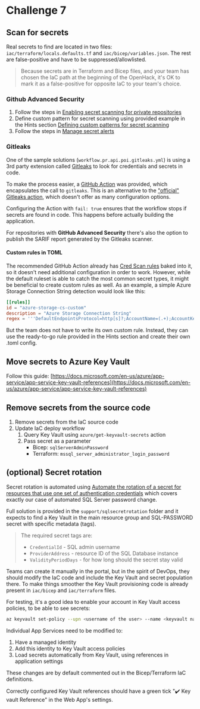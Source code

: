 # Challenge 7

## Scan for secrets

Real secrets to find are located in two files: `iac/terraform/locals.defaults.tf` and `iac/bicep/variables.json`. The rest are false-positive and have to be suppressed/allowlisted.

> Because secrets are in Terraform and Bicep files, and your team has chosen the IaC path at the beginning of the OpenHack, it's OK to mark it as a false-positive for opposite IaC to your team's choice.

### Github Advanced Security

1. Follow the steps in [Enabling secret scanning for private repositories](https://docs.github.com/en/code-security/secret-scanning/configuring-secret-scanning-for-your-repositories)
1. Define custom pattern for secret scanning using provided example in the Hints section [Defining custom patterns for secret scanning](https://docs.github.com/en/enterprise-cloud@latest/code-security/secret-scanning/defining-custom-patterns-for-secret-scanning)
1. Follow the steps in [Manage secret alerts](https://docs.github.com/en/code-security/secret-scanning/managing-alerts-from-secret-scanning)

### Gitleaks

One of the sample solutions (`workflow.pr.api.poi.gitleaks.yml`) is using a 3rd party extension called [Gitleaks](https://github.com/zricethezav/gitleaks) to look for credentials and secrets in code.

To make the process easier, a [GitHub Action](https://github.com/marketplace/actions/gitleaks-scanner) was provided, which encapsulates the call to `gitleaks`. This is an alternative to the ["official" Gitleaks action](https://github.com/marketplace/actions/gitleaks), which doesn't offer as many configuration options.

Configuring the Action with `fail: true` ensures that the workflow stops if secrets are found in code. This happens before actually building the application.

For repositories with **GitHub Advanced Security** there's also the option to publish the SARIF report generated by the Gitleaks scanner.

#### Custom rules in TOML

The recommended GitHub Action already has [Cred Scan rules](https://github.com/jessehouwing/gitleaks-azure/blob/main/UDMSecretChecksv8.toml) baked into it, so it doesn't need additional configuration in order to work. However, while the default ruleset is able to catch the most common secret types, it might be beneficial to create custom rules as well. As an example, a simple Azure Storage Connection String detection would look like this:

```toml
[[rules]]
id = "azure-storage-cs-custom"
description = "Azure Storage Connection String"
regex = '''DefaultEndpointsProtocol=http[s]?;AccountName=(.+);AccountKey=(.+)==;'''
```

But the team does not have to write its own custom rule. Instead, they can use the ready-to-go rule provided in the Hints section and create their own .toml config.

## Move secrets to Azure Key Vault

Follow this guide: [https://docs.microsoft.com/en-us/azure/app-service/app-service-key-vault-references](https://docs.microsoft.com/en-us/azure/app-service/app-service-key-vault-references)

## Remove secrets from the source code

1. Remove secrets from the IaC source code
1. Update IaC deploy workflow
   1. Query Key Vault using `azure/get-keyvault-secrets` action
   1. Pass secret as a parameter
      - Bicep: `sqlServerAdminPassword`
      - Terraform: `mssql_server_administrator_login_password`

## (optional) Secret rotation

Secret rotation is automated using [Automate the rotation of a secret for resources that use one set of authentication credentials](https://docs.microsoft.com/en-us/azure/key-vault/secrets/tutorial-rotation) which covers exactly our case of automated SQL Server password change.

Full solution is provided in the `support/sqlsecretrotation` folder and it expects to find a Key Vault in the main resource group and SQL-PASSWORD secret with specific metadata (tags).

> The required secret tags are:
>
> - `CredentialId` - SQL admin username
> - `ProviderAddress` - resource ID of the SQL Database instance
> - `ValidityPeriodDays` - for how long should the secret stay valid

Teams can create it manually in the portal, but in the spirit of DevOps, they should modify the IaC code and include the Key Vault and secret population there. To make things smoother the Key Vault provisioning code is already present in `iac/bicep` and `iac/terraform` files.

For testing, it's a good idea to enable your account in Key Vault access policies, to be able to see secrets:

```bash
az keyvault set-policy --upn <username of the user> --name <keyvault name> --secret-permissions set delete get list
```

Individual App Services need to be modified to:

1. Have a managed identity
1. Add this identity to Key Vault access policies
1. Load secrets automatically from Key Vault, using references in application settings

These changes are by default commented out in the Bicep/Terraform IaC definitions.

Correctly configured Key Vault references should have a green tick "✔️ Key vault Reference" in the Web App's settings.
